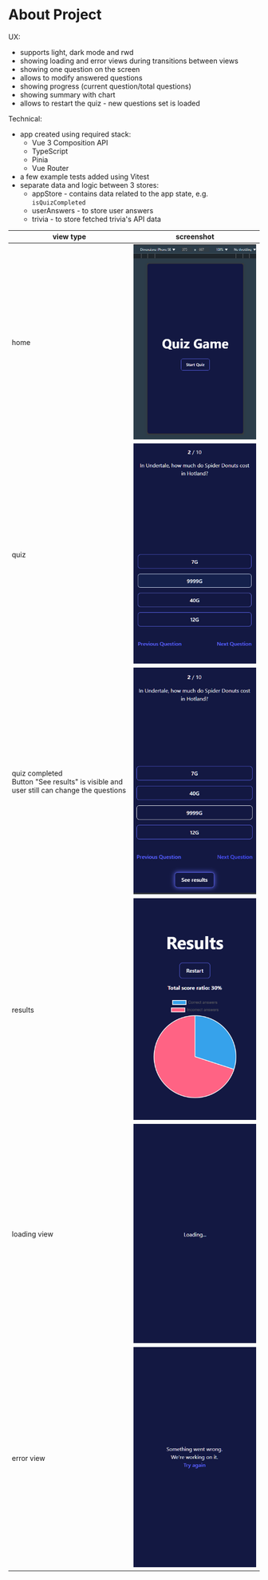 # About Project

UX:

- supports light, dark mode and rwd
- showing loading and error views during transitions between views
- showing one question on the screen
- allows to modify answered questions
- showing progress (current question/total questions)
- showing summary with chart
- allows to restart the quiz - new questions set is loaded

Technical:

- app created using required stack:
  - Vue 3 Composition API
  - TypeScript
  - Pinia
  - Vue Router
- a few example tests added using Vitest
- separate data and logic between 3 stores:
  - appStore - contains data related to the app state, e.g. `isQuizCompleted`
  - userAnswers - to store user answers
  - trivia - to store fetched trivia's API data

| view type | screenshot |
| --- | --- |
| home | ![home view](screenshots/home.png) |
| quiz | ![quiz view](screenshots/quiz-view.png) |
| quiz completed<br>Button "See results" is visible and user still can change the questions | ![quiz view - complete](screenshots/quiz-view-complete.png) |
| results | ![results view](screenshots/results-view.png) |
| loading view | ![loading text](screenshots/loading-view.png) |
| error view | ![error view](screenshots/error-view.png)
